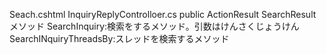 Seach.cshtml
InquiryReplyControlloer.cs
	public ActionResult SearchResultメソッド
		SearchInquiry:検索をするメソッド。引数はけんさくじょうけん
				SearchINquiryThreadsBy:スレッドを検索するメソッド
			
			